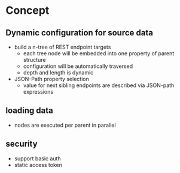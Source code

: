 # Concept
## Dynamic configuration for source data
* build a n-tree of REST endpoint targets
  * each tree node will be embedded into one property of parent structure
  * configuration will be automatically traversed
  * depth and length is dynamic
* JSON-Path property selection
  * value for next sibling endpoints are described via JSON-path expressions 

## loading data
* nodes are executed per parent in parallel 


## security
* support basic auth
* static access token